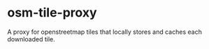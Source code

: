 # osm-tile-proxy

A proxy for openstreetmap tiles that locally stores and caches each downloaded tile.

